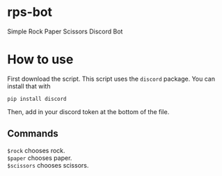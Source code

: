 # rps-bot
Simple Rock Paper Scissors Discord Bot

# How to use
First download the script. This script uses the ``discord`` package. You can install that with
```
pip install discord
```
Then, add in your discord token at the bottom of the file.

## Commands
``$rock`` chooses rock. \
``$paper`` chooses paper. \
``$scissors`` chooses scissors.
